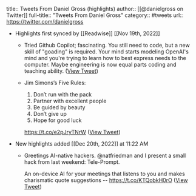 title:: Tweets From Daniel Gross (highlights)
author:: [[@danielgross on Twitter]]
full-title:: "Tweets From Daniel Gross"
category:: #tweets
url:: https://twitter.com/danielgross

- Highlights first synced by [[Readwise]] [[Nov 19th, 2022]]
	- Tried Github Copilot; fascinating. You still need to code, but a new skill of "goading" is required. Your mind starts modeling OpenAI's mind and you're trying to learn how to best express needs to the computer. Maybe engineering is now equal parts coding and teaching ability. ([View Tweet](https://twitter.com/danielgross/status/1410226061959442432))
	- Jim Simons’s Five Rules: 
	  
	  1. Don’t run with the pack
	  2. Partner with excellent people 
	  3. Be guided by beauty
	  4. Don’t give up
	  5. Hope for good luck
	  
	  https://t.co/e2pJryTNrW ([View Tweet](https://twitter.com/danielgross/status/1451986455639715843))
- New highlights added [[Dec 20th, 2022]] at 11:22 AM
	- Greetings AI-native hackers. @natfriedman and I present a small hack from last weekend: Tele-Prompt.
	  
	  An on-device AI for your meetings that listens to you and makes charismatic quote suggestions -- https://t.co/KTQobkH0rO ([View Tweet](https://twitter.com/danielgross/status/1604991443747352576))